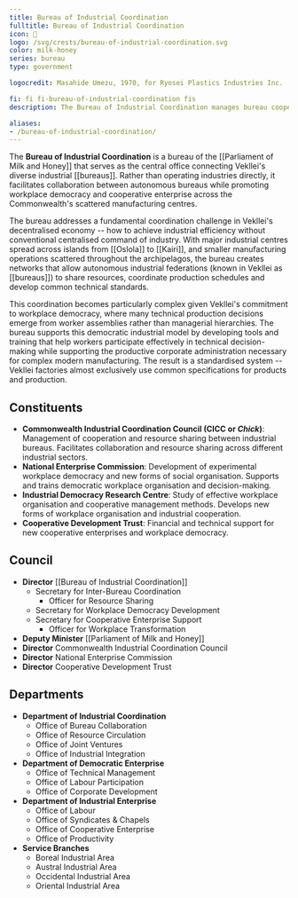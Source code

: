 ```yaml
---
title: Bureau of Industrial Coordination
fulltitle: Bureau of Industrial Coordination
icon: 🔧
logo: /svg/crests/bureau-of-industrial-coordination.svg
color: milk-honey
series: bureau
type: government

logocredit: Masahide Umezu, 1970, for Ryosei Plastics Industries Inc.

fi: fi fi-bureau-of-industrial-coordination fis
description: The Bureau of Industrial Coordination manages bureau cooperation and supports workplace democracy and cooperative development across the Commonwealth.

aliases:
- /bureau-of-industrial-coordination/
---
```

The <span class="fi fi-bureau-of-industrial-coordination fis"></span> **Bureau of Industrial Coordination** is a bureau of the [[Parliament of Milk and Honey]] that serves as the central office connecting Vekllei's diverse industrial [[bureaus]]. Rather than operating industries directly, it facilitates collaboration between autonomous bureaus while promoting workplace democracy and cooperative enterprise across the Commonwealth's scattered manufacturing centres.

The bureau addresses a fundamental coordination challenge in Vekllei's decentralised economy -- how to achieve industrial efficiency without conventional centralised command of industry. With major industrial centres spread across islands from [[Oslola]] to [[Kairi]], and smaller manufacturing operations scattered throughout the archipelagos, the bureau creates networks that allow autonomous industrial federations (known in Vekllei as [[bureaus]]) to share resources, coordinate production schedules and develop common technical standards.

This coordination becomes particularly complex given Vekllei's commitment to workplace democracy, where many technical production decisions emerge from worker assemblies rather than managerial hierarchies. The bureau supports this democratic industrial model by developing tools and training that help workers participate effectively in technical decision-making while supporting the productive corporate administration necessary for complex modern manufacturing. The result is a standardised system -- Vekllei factories almost exclusively use common specifications for products and production.

## Constituents

* <span class="fi fi-bureau-of-industrial-coordination fis"></span> **Commonwealth Industrial Coordination Council (CICC or *Chick*)**: Management of cooperation and resource sharing between industrial bureaus. Facilitates collaboration and resource sharing across different industrial sectors.
* <span class="fi fi-bureau-of-industrial-coordination fis"></span> **National Enterprise Commission**: Development of experimental workplace democracy and new forms of social organisation. Supports and trains democratic workplace organisation and decision-making.
* <span class="fi fi-bureau-of-industrial-coordination fis"></span> **Industrial Democracy Research Centre**: Study of effective workplace organisation and cooperative management methods. Develops new forms of workplace organisation and industrial cooperation.
* <span class="fi fi-bureau-of-industrial-coordination fis"></span> **Cooperative Development Trust**: Financial and technical support for new cooperative enterprises and workplace democracy.

## Council

* **Director** [[Bureau of Industrial Coordination]]
  * Secretary for Inter-Bureau Coordination
    * Officer for Resource Sharing
  * Secretary for Workplace Democracy Development
  * Secretary for Cooperative Enterprise Support
    * Officer for Workplace Transformation
* **Deputy Minister** [[Parliament of Milk and Honey]]
* **Director** Commonwealth Industrial Coordination Council
* **Director** National Enterprise Commission
* **Director** Cooperative Development Trust

## Departments

* **Department of Industrial Coordination**
  * Office of Bureau Collaboration
  * Office of Resource Circulation
  * Office of Joint Ventures
  * Office of Industrial Integration
* **Department of Democratic Enterprise**
  * Office of Technical Management
  * Office of Labour Participation
  * Office of Corporate Development
* **Department of Industrial Enterprise**
  * Office of Labour
  * Office of Syndicates & Chapels
  * Office of Cooperative Enterprise
  * Office of Productivity
* **Service Branches**
  * Boreal Industrial Area
  * Austral Industrial Area
  * Occidental Industrial Area
  * Oriental Industrial Area